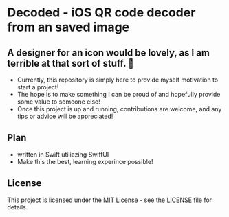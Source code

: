 # Decoded - iOS QR code decoder from an saved image
## A designer for an icon would be lovely, as I am terrible at that sort of stuff. 💩
- Currently, this repository is simply here to provide myself motivation to start a project!
- The hope is to make something I can be proud of and hopefully provide some value to someone else!
- Once this project is up and running, contributions are welcome, and any tips or advice will be appreciated!

## Plan
- written in Swift utiliazing SwiftUI
- Make this the best, learning experince possible!

## License

This project is licensed under the [MIT License](LICENSE) - see the [LICENSE](LICENSE) file for details.

